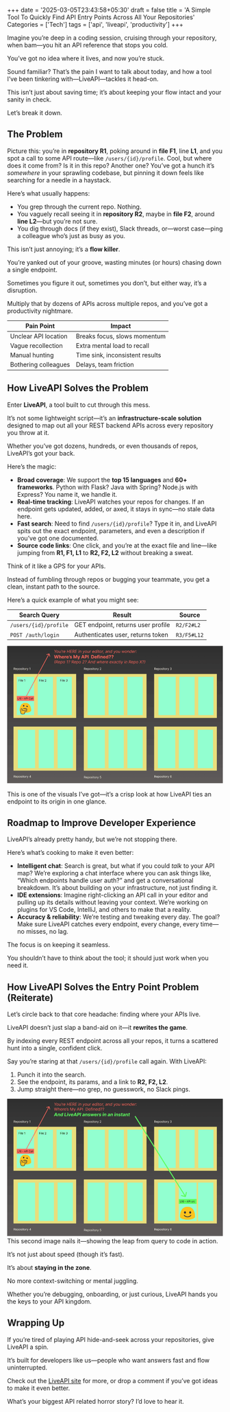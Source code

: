 +++
date = '2025-03-05T23:43:58+05:30'
draft = false
title = 'A Simple Tool To Quickly Find API Entry Points Across All Your Repositories'
Categories = ['Tech']
tags = ['api', 'liveapi', 'productivity']
+++


Imagine you’re deep in a coding session, cruising through your repository, when bam—you hit an API reference that stops you cold. 

You’ve got no idea where it lives, and now you’re stuck.

Sound familiar? That’s the pain I want to talk about today, and how a tool I’ve been tinkering with—LiveAPI—tackles it head-on. 

This isn’t just about saving time; it’s about keeping your flow intact and your sanity in check. 

Let’s break it down.

## The Problem

Picture this: you’re in **repository R1**, poking around in **file F1**, line **L1**, and you spot a call to some API route—like `/users/{id}/profile`. Cool, but where does it come from? Is it in this repo? Another one? You’ve got a hunch it’s *somewhere* in your sprawling codebase, but pinning it down feels like searching for a needle in a haystack. 

Here’s what usually happens:

- You grep through the current repo. Nothing.
- You vaguely recall seeing it in **repository R2**, maybe in **file F2**, around **line L2**—but you’re not sure.
- You dig through docs (if they exist), Slack threads, or—worst case—ping a colleague who’s just as busy as you.

This isn’t just annoying; it’s a **flow killer**. 

You’re yanked out of your groove, wasting minutes (or hours) chasing down a single endpoint. 

Sometimes you figure it out, sometimes you don’t, but either way, it’s a disruption. 

Multiply that by dozens of APIs across multiple repos, and you’ve got a productivity nightmare.

| **Pain Point**            | **Impact**                          |
|---------------------------|-------------------------------------|
| Unclear API location      | Breaks focus, slows momentum       |
| Vague recollection        | Extra mental load to recall        |
| Manual hunting            | Time sink, inconsistent results   |
| Bothering colleagues      | Delays, team friction             |

## How LiveAPI Solves the Problem

Enter **LiveAPI**, a tool built to cut through this mess. 

It’s not some lightweight script—it’s an **infrastructure-scale solution** designed to map out all your REST backend APIs across every repository you throw at it. 

Whether you’ve got dozens, hundreds, or even thousands of repos, LiveAPI’s got your back.

Here’s the magic:

- **Broad coverage**: We support the **top 15 languages** and **60+ frameworks**. Python with Flask? Java with Spring? Node.js with Express? You name it, we handle it.
- **Real-time tracking**: LiveAPI watches your repos for changes. If an endpoint gets updated, added, or axed, it stays in sync—no stale data here.
- **Fast search**: Need to find `/users/{id}/profile`? Type it in, and LiveAPI spits out the exact endpoint, parameters, and even a description if you’ve got one documented.
- **Source code links**: One click, and you’re at the exact file and line—like jumping from **R1, F1, L1** to **R2, F2, L2** without breaking a sweat.

Think of it like a GPS for your APIs. 

Instead of fumbling through repos or bugging your teammate, you get a clean, instant path to the source.

Here’s a quick example of what you might see:

| **Search Query**      | **Result**                          | **Source**            |
|-----------------------|-------------------------------------|-----------------------|
| `/users/{id}/profile` | GET endpoint, returns user profile | `R2/F2#L2`           |
| `POST /auth/login`    | Authenticates user, returns token  | `R3/F5#L12`          |


![Where is My API](WhereIsMyAPI.png)

This is one of the visuals I’ve got—it’s a crisp look at how LiveAPI ties an endpoint to its origin in one glance.

## Roadmap to Improve Developer Experience

LiveAPI’s already pretty handy, but we’re not stopping there. 

Here’s what’s cooking to make it even better:

- **Intelligent chat**: Search is great, but what if you could *talk* to your API map? We’re exploring a chat interface where you can ask things like, “Which endpoints handle user auth?” and get a conversational breakdown. It’s about building on your infrastructure, not just finding it.
- **IDE extensions**: Imagine right-clicking an API call in your editor and pulling up its details without leaving your context. We’re working on plugins for VS Code, IntelliJ, and others to make that a reality.
- **Accuracy & reliability**: We’re testing and tweaking every day. The goal? Make sure LiveAPI catches every endpoint, every change, every time—no misses, no lag.

The focus is on keeping it seamless. 

You shouldn’t have to think about the tool; it should just work when you need it.

## How LiveAPI Solves the Entry Point Problem (Reiterate)

Let’s circle back to that core headache: finding where your APIs live. 

LiveAPI doesn’t just slap a band-aid on it—it **rewrites the game**. 

By indexing every REST endpoint across all your repos, it turns a scattered hunt into a single, confident click. 

Say you’re staring at that `/users/{id}/profile` call again. With LiveAPI:

1. Punch it into the search.
2. See the endpoint, its params, and a link to **R2, F2, L2**.
3. Jump straight there—no grep, no guesswork, no Slack pings.

![Where is My API - LiveAPI Knows](WhereIsMyAPISolution.png)
This second image nails it—showing the leap from query to code in action.

It’s not just about speed (though it’s fast). 

It’s about **staying in the zone**. 

No more context-switching or mental juggling. 

Whether you’re debugging, onboarding, or just curious, LiveAPI hands you the keys to your API kingdom.

## Wrapping Up

If you’re tired of playing API hide-and-seek across your repositories, give LiveAPI a spin. 

It’s built for developers like us—people who want answers fast and flow uninterrupted. 

Check out the [LiveAPI site](https://hexmos.com/liveapi) for more, or drop a comment if you’ve got ideas to make it even better. 

What’s your biggest API related horror story? I’d love to hear it.
